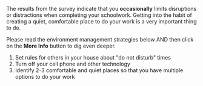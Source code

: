 
The results from the survey indicate that you **occasionally** limits disruptions or distractions when completing your schoolwork. Getting into the habit of creating a quiet, comfortable place to do your work is a very important thing to do.

Please read the environment management strategies below AND then click on the **More Info** button to dig even deeper.

1.	Set rules for others in your house about "do not disturb" times
2.	Turn off your cell phone and other technology
3.	Identify 2-3 comfortable and quiet places so that you have multiple options to do your work


